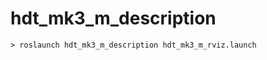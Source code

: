 hdt_mk3_m_description
=====================
```
> roslaunch hdt_mk3_m_description hdt_mk3_m_rviz.launch
```

